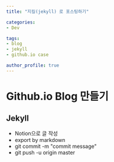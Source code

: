 ```yaml
---
title: "지킬(jekyll) 로 포스팅하기"

categories:
- Dev

tags:
- blog
- jekyll
- github.io case

author_profile: true
---
```


# Github.io Blog 만들기
## Jekyll

- Notion으로 글 작성
- export by markdown
- git commit -m "commit message"
- git push -u origin master
